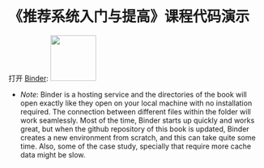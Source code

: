 # 《推荐系统入门与提高》课程代码演示

打开 [Binder](https://mybinder.org/v2/gh/rainmilk/DeepBlueTutorial/master):
<a href="https://mybinder.org/v2/gh/rainmilk/DeepBlueTutorial/master"><img src="https://matthiasbussonnier.com/posts/img/binder_logo_128x128.png" width="90" /></a>

  * _Note_: Binder is a hosting service and the directories of the book will open exactly like they open on your local machine with no installation required. The connection between different files within the folder will work seamlessly. Most of the time, Binder starts up quickly and works great, but when the github repository of this book is updated, Binder creates a new environment from scratch, and this can take quite some time. Also, some of the case study, specially that require more cache data might be slow.
